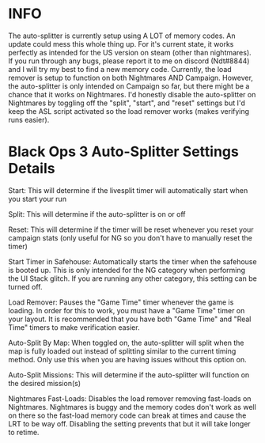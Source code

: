 # INFO

The auto-splitter is currently setup using A LOT of memory codes. An update could mess this whole thing up. For it's current state, it works perfectly as intended for the US version on steam (other than nightmares). If you run through any bugs, please report it to me on discord (Ndt#8844) and I will try my best to find a new memory code. Currently, the load remover is setup to function on both Nightmares AND Campaign. However, the auto-splitter is only intended on Campaign so far, but there might be a chance that it works on Nightmares. I'd honestly disable the auto-splitter on Nightmares by toggling off the "split", "start", and "reset" settings but I'd keep the ASL script activated so the load remover works (makes verifying runs easier).


# Black Ops 3 Auto-Splitter Settings Details

Start: This will determine if the livesplit timer will automatically start when you start your run

Split: This will determine if the auto-splitter is on or off

Reset: This will determine if the timer will be reset whenever you reset your campaign stats (only useful for NG so you don't have to manually reset the timer)

Start Timer in Safehouse: Automatically starts the timer when the safehouse is booted up. This is only intended for the NG category when performing the UI Stack glitch. If you are running any other category, this setting can be turned off.

Load Remover: Pauses the "Game Time" timer whenever the game is loading. In order for this to work, you must have a "Game Time" timer on your layout. It is recommended that you have both "Game Time" and "Real Time" timers to make verification easier.

Auto-Split By Map: When toggled on, the auto-splitter will split when the map is fully loaded out instead of splitting similar to the current timing method. Only use this when you are having issues without this option on.

Auto-Split Missions: This will determine if the auto-splitter will function on the desired mission(s)

Nightmares Fast-Loads: Disables the load remover removing fast-loads on Nightmares. Nightmares is buggy and the memory codes don't work as well on there so the fast-load memory code can break at times and cause the LRT to be way off. Disabling the setting prevents that but it will take longer to retime.
